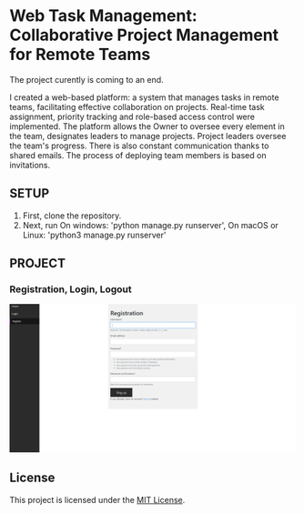 # Web Task Management: Collaborative Project Management for Remote Teams
The project curently is coming to an end.

I created a web-based platform: a system that manages tasks in remote teams, facilitating effective collaboration on projects. Real-time task assignment, priority tracking and role-based access control were implemented. The platform allows the Owner to oversee every element in the team, designates leaders to manage projects. Project leaders oversee the team's progress. There is also constant communication thanks to shared emails. The process of deploying team members is based on invitations.

## SETUP

1. First, clone the repository.
2. Next, run 
    On windows:
    'python manage.py runserver',
    On macOS or Linux:
    'python3 manage.py runserver'

## PROJECT

### Registration, Login, Logout

![Registration](./images/2023-11-13(11).png)

## License

This project is licensed under the [MIT License](LICENSE).